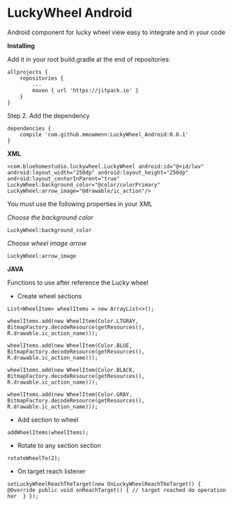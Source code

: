 # LuckyWheel Android

Android component for lucky wheel view easy to integrate and 
  in your code 
  
 **Installing**
 
 Add it in your root build.gradle at the end of repositories:
 
 	allprojects {
 		repositories {
 			...
 			maven { url 'https://jitpack.io' }
 		}
 	}
 	
 Step 2. Add the dependency
 
 	dependencies {
 		compile 'com.github.mmoamenn:LuckyWheel_Android:0.0.1'
 	}
 	
 **XML**
 
 `<com.bluehomestudio.luckywheel.LuckyWheel
         android:id="@+id/lwv"
         android:layout_width="250dp"
         android:layout_height="250dp"
         android:layout_centerInParent="true"
         LuckyWheel:background_color="@color/colorPrimary"
         LuckyWheel:arrow_image="@drawable/ic_action"/>`
         
 You must use the following properties in your XML
 
 _Choose the background color_ 
 
 `LuckyWheel:background_color`
 
 _Choose wheel image arrow_ 
 
 `LuckyWheel:arrow_image`
 
 **JAVA**
 
 Functions to use after reference the Lucky wheel
 
 * Create wheel sections 
 
 `List<WheelItem> wheelItems = new ArrayList<>();`
 
 `wheelItems.add(new WheelItem(Color.LTGRAY, BitmapFactory.decodeResource(getResources(),
                 R.drawable.ic_action_name)));`
                 
 `wheelItems.add(new WheelItem(Color.BLUE, BitmapFactory.decodeResource(getResources(),
                 R.drawable.ic_action_name)));`
                 
 `wheelItems.add(new WheelItem(Color.BLACK, BitmapFactory.decodeResource(getResources(),
                 R.drawable.ic_action_name)));`
                 
 `wheelItems.add(new WheelItem(Color.GRAY, BitmapFactory.decodeResource(getResources(),
                 R.drawable.ic_action_name)));`
                 
 * Add section to wheel  
 
 `addWheelItems(wheelItems);`
 
 * Rotate to any section section 
 
 `rotateWheelTo(2);`
 
 * On target reach listener
 
 `setLuckyWheelReachTheTarget(new OnLuckyWheelReachTheTarget() {
             @Override
             public void onReachTarget() {
                 // target reached do operation her 
             }
         });`